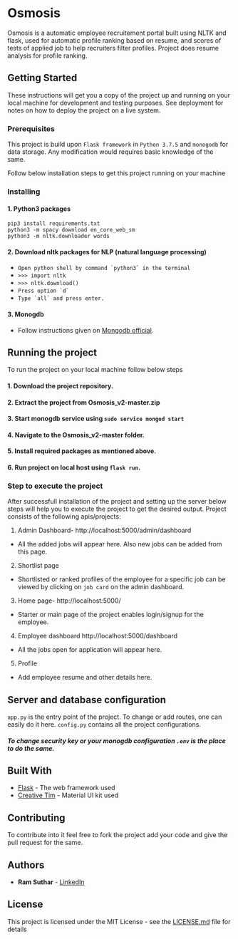 # Osmosis

Osmosis is a automatic employee recruitement portal built using NLTK and flask, used for automatic profile ranking based on resume, and scores of tests of applied job to help recruiters filter profiles. Project does resume analysis for profile ranking. 

## Getting Started

These instructions will get you a copy of the project up and running on your local machine for development and testing purposes. See deployment for notes on how to deploy the project on a live system.

### Prerequisites

This project is build upon `Flask framework` in `Python 3.7.5` and `monogodb` for data storage. Any modification would requires basic knowledge of the same.

Follow below installation steps to get this project running on your machine

### Installing

#### 1. Python3 packages
```
pip3 install requirements.txt
python3 -m spacy download en_core_web_sm
python3 -m nltk.downloader words
```

#### 2. Download nltk packages for NLP (natural language processing)
- ```Open python shell by command `python3` in the terminal```
- ```>>> import nltk```
- ```>>> nltk.download()```
- ```Press option `d` ```
- ```Type `all` and press enter.```


#### 3. Monogdb
- Follow instructions given on [Mongodb official](https://docs.mongodb.com/manual/administration/install-community/).


## Running the project

To run the project on your local machine follow below steps

#### 1. Download the project repository.
#### 2. Extract the project from Osmosis_v2-master.zip
#### 3. Start monogdb service using ```sudo service mongod start```
#### 4. Navigate to the Osmosis_v2-master folder.
#### 5. Install required packages as mentioned above.
#### 6. Run project on local host using ```flask run```.


### Step to execute the project

After successfull installation of the project and setting up the server below steps will help you to execute the project to get the desired output. Project consists of the following apis/projects:

1. Admin Dashboard- http://localhost:5000/admin/dashboard
  - All the added jobs will appear here. Also new jobs can be added from this page.
  
2. Shortlist page
  - Shortlisted or ranked profiles of the employee for a specific job can be viewed by clicking on ```job card``` on the admin dashboard.
  
3. Home page- http://localhost:5000/
  - Starter or main page of the project enables login/signup for the employee.
  
4. Employee dashboard http://localhost:5000/dashboard
  - All the jobs open for application will appear here.
  
5. Profile 
  - Add employee resume and other details here.


## Server and database configuration
```app.py``` is the entry point of the project. To change or add routes, one can easily do it here.
```config.py``` contains all the project configurations.
##### To change security key or your monogdb configuration ```.env``` is the place to do the same.


## Built With

* [Flask](https://flask-doc.readthedocs.io/en/latest/) - The web framework used
* [Creative Tim](https://www.creative-tim.com/) - Material UI kit used

## Contributing

To contribute into it feel free to fork the project add your code and give the pull request for the same.


## Authors

* **Ram Suthar** -  [LinkedIn](https://www.linkedin.com/ram-suthar-234a0a16b)

## License

This project is licensed under the MIT License - see the [LICENSE.md](LICENSE.md) file for details


